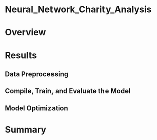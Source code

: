 # Neural_Network_Charity_Analysis
# Overview
# Results
## Data Preprocessing
## Compile, Train, and Evaluate the Model 
## Model Optimization
# Summary
